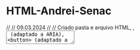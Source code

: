 # HTML-Andrei-Senac
// // 09.03.2024 // // 
Criado pasta e arquivo HTML, <label>, <textarea> (adaptado a ARIA), <button> (adaptado a ARIA), <!--COMENTARIO-->
Alt, Shift, f = 

09.04.2024
<header> ,<ul> e <li>, <ol> e <li>,<nav>, <div>, <img>, <a>, <h1> a <h6>, <dialog>, <progress>, menu eMAG/ARIA (Role), <main>
    
estrutura:

<!DOCTYPE html>
<html lang="pt-br">

<head>
        <meta charset="UTF-8">
        <meta name="viewport" content="width=device-width, initial-scale=1.0">
        <title>SiteFigmaAndrei</title>
</head>

<body>
  
      <header>
      </header>

      <head>
      </head>

      <footer>
      </footer> 
  
</body>

09.05.2024
<cite>, <adress>, <br>, <abbr> ,<table <tr> th> <td>, <bdr dir="rtl/ltr">, <del>, <ins>
incorporação código <> (vídeo/formulário)

